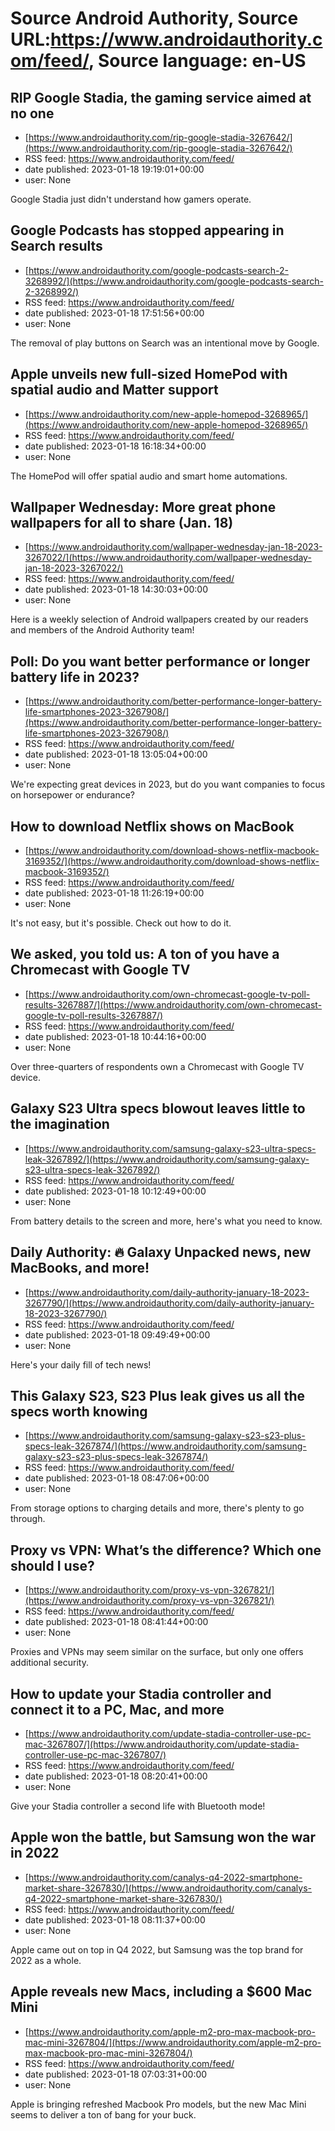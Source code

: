 # Source Android Authority, Source URL:https://www.androidauthority.com/feed/, Source language: en-US

## RIP Google Stadia, the gaming service aimed at no one
 - [https://www.androidauthority.com/rip-google-stadia-3267642/](https://www.androidauthority.com/rip-google-stadia-3267642/)
 - RSS feed: https://www.androidauthority.com/feed/
 - date published: 2023-01-18 19:19:01+00:00
 - user: None

Google Stadia just didn't understand how gamers operate.

## Google Podcasts has stopped appearing in Search results
 - [https://www.androidauthority.com/google-podcasts-search-2-3268992/](https://www.androidauthority.com/google-podcasts-search-2-3268992/)
 - RSS feed: https://www.androidauthority.com/feed/
 - date published: 2023-01-18 17:51:56+00:00
 - user: None

The removal of play buttons on Search was an intentional move by Google.

## Apple unveils new full-sized HomePod with spatial audio and Matter support
 - [https://www.androidauthority.com/new-apple-homepod-3268965/](https://www.androidauthority.com/new-apple-homepod-3268965/)
 - RSS feed: https://www.androidauthority.com/feed/
 - date published: 2023-01-18 16:18:34+00:00
 - user: None

The HomePod will offer spatial audio and smart home automations.

## Wallpaper Wednesday: More great phone wallpapers for all to share (Jan. 18)
 - [https://www.androidauthority.com/wallpaper-wednesday-jan-18-2023-3267022/](https://www.androidauthority.com/wallpaper-wednesday-jan-18-2023-3267022/)
 - RSS feed: https://www.androidauthority.com/feed/
 - date published: 2023-01-18 14:30:03+00:00
 - user: None

Here is a weekly selection of Android wallpapers created by our readers and members of the Android Authority team!

## Poll: Do you want better performance or longer battery life in 2023?
 - [https://www.androidauthority.com/better-performance-longer-battery-life-smartphones-2023-3267908/](https://www.androidauthority.com/better-performance-longer-battery-life-smartphones-2023-3267908/)
 - RSS feed: https://www.androidauthority.com/feed/
 - date published: 2023-01-18 13:05:04+00:00
 - user: None

We're expecting great devices in 2023, but do you want companies to focus on horsepower or endurance?

## How to download Netflix shows on MacBook
 - [https://www.androidauthority.com/download-shows-netflix-macbook-3169352/](https://www.androidauthority.com/download-shows-netflix-macbook-3169352/)
 - RSS feed: https://www.androidauthority.com/feed/
 - date published: 2023-01-18 11:26:19+00:00
 - user: None

It's not easy, but it's possible. Check out how to do it.

## We asked, you told us: A ton of you have a Chromecast with Google TV
 - [https://www.androidauthority.com/own-chromecast-google-tv-poll-results-3267887/](https://www.androidauthority.com/own-chromecast-google-tv-poll-results-3267887/)
 - RSS feed: https://www.androidauthority.com/feed/
 - date published: 2023-01-18 10:44:16+00:00
 - user: None

Over three-quarters of respondents own a Chromecast with Google TV device.

## Galaxy S23 Ultra specs blowout leaves little to the imagination
 - [https://www.androidauthority.com/samsung-galaxy-s23-ultra-specs-leak-3267892/](https://www.androidauthority.com/samsung-galaxy-s23-ultra-specs-leak-3267892/)
 - RSS feed: https://www.androidauthority.com/feed/
 - date published: 2023-01-18 10:12:49+00:00
 - user: None

From battery details to the screen and more, here's what you need to know.

## Daily Authority: 🔥 Galaxy Unpacked news, new MacBooks, and more!
 - [https://www.androidauthority.com/daily-authority-january-18-2023-3267790/](https://www.androidauthority.com/daily-authority-january-18-2023-3267790/)
 - RSS feed: https://www.androidauthority.com/feed/
 - date published: 2023-01-18 09:49:49+00:00
 - user: None

Here's your daily fill of tech news!

## This Galaxy S23, S23 Plus leak gives us all the specs worth knowing
 - [https://www.androidauthority.com/samsung-galaxy-s23-s23-plus-specs-leak-3267874/](https://www.androidauthority.com/samsung-galaxy-s23-s23-plus-specs-leak-3267874/)
 - RSS feed: https://www.androidauthority.com/feed/
 - date published: 2023-01-18 08:47:06+00:00
 - user: None

From storage options to charging details and more, there's plenty to go through.

## Proxy vs VPN: What’s the difference? Which one should I use?
 - [https://www.androidauthority.com/proxy-vs-vpn-3267821/](https://www.androidauthority.com/proxy-vs-vpn-3267821/)
 - RSS feed: https://www.androidauthority.com/feed/
 - date published: 2023-01-18 08:41:44+00:00
 - user: None

Proxies and VPNs may seem similar on the surface, but only one offers additional security.

## How to update your Stadia controller and connect it to a PC, Mac, and more
 - [https://www.androidauthority.com/update-stadia-controller-use-pc-mac-3267807/](https://www.androidauthority.com/update-stadia-controller-use-pc-mac-3267807/)
 - RSS feed: https://www.androidauthority.com/feed/
 - date published: 2023-01-18 08:20:41+00:00
 - user: None

Give your Stadia controller a second life with Bluetooth mode!

## Apple won the battle, but Samsung won the war in 2022
 - [https://www.androidauthority.com/canalys-q4-2022-smartphone-market-share-3267830/](https://www.androidauthority.com/canalys-q4-2022-smartphone-market-share-3267830/)
 - RSS feed: https://www.androidauthority.com/feed/
 - date published: 2023-01-18 08:11:37+00:00
 - user: None

Apple came out on top in Q4 2022, but Samsung was the top brand for 2022 as a whole.

## Apple reveals new Macs, including a $600 Mac Mini
 - [https://www.androidauthority.com/apple-m2-pro-max-macbook-pro-mac-mini-3267804/](https://www.androidauthority.com/apple-m2-pro-max-macbook-pro-mac-mini-3267804/)
 - RSS feed: https://www.androidauthority.com/feed/
 - date published: 2023-01-18 07:03:31+00:00
 - user: None

Apple is bringing refreshed Macbook Pro models, but the new Mac Mini seems to deliver a ton of bang for your buck.
